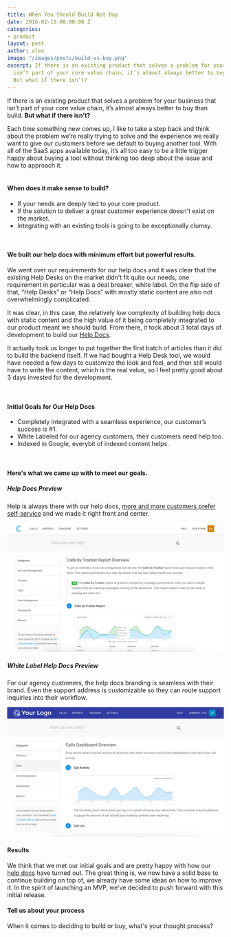 ```yaml
---
title: When You Should Build Not Buy
date: 2016-02-10 00:00:00 Z
categories:
- product
layout: post
author: alex
image: "/images/posts/build-vs-buy.png"
excerpt: If there is an existing product that solves a problem for your business that
  isn’t part of your core value chain, it’s almost always better to buy than build.
  But what if there isn’t?
---
```


If there is an existing product that solves a problem for your business that isn’t part of your core value chain, it’s almost always better to buy than build. **But what if there isn’t?**

Each time something new comes up, I like to take a step back and think about the problem we’re really trying to solve and the experience we really want to give our customers before we default to buying another tool. With all of the SaaS apps available today, it’s all too easy to be a little trigger happy about buying a tool without thinking too deep about the issue and how to approach it.  
<br>

#### When does it make sense to build?

* If your needs are deeply tied to your core product.
* If the solution to deliver a great customer experience doesn't exist on the market. 
* Integrating with an existing tools is going to be exceptionally clumsy.

<br>

#### We built our help docs with minimum effort but powerful results.

We went over our requirements for our help docs and it was clear that the existing Help Desks on the market didn’t fit quite our needs, one requirement in particular was a deal breaker, white label. On the flip side of that, “Help Desks” or “Help Docs” with mostly static content are also not overwhelmingly complicated. 

It was clear, in this case, the relatively low complexity of building help docs with static content and the high value of it being completely integrated to our product meant we should build. From there, it took about 3 total days of development to build our [Help Docs](https://app.calltracker.io/help/). 

It actually took us longer to put together the first batch of articles than it did to build the backend itself. If we had bought a Help Desk tool, we would have needed a few days to customize the look and feel, and then still would have to write the content, which is the real value, so I feel pretty good about 3 days invested for the development.

<br>

#### Initial Goals for Our Help Docs

* Completely integrated with a seamless experience, our customer’s success is #1.
* White Labeled for our agency customers, their customers need help too.
* Indexed in Google, everybit of indexed content helps.

<br>

#### Here's what we came up with to meet our goals.

##### Help Docs Preview
Help is always there with our help docs, [more and more customers prefer self-service](https://www.zendesk.com/resources/searching-for-self-service/) and we made it right front and center.
<div class="text-center">
<a href="https://app.calltracker.io/help/"><img src="/images/posts/call-tracker-help-docs.jpg" class="blog-content-img" alt="call tracker help docs" /></a>
</div>

##### White Label Help Docs Preview
For our agency customers, the help docs branding is seamless with their brand. Even the support address is customizable so they can route support inquiries into their workflow.
<div class="text-center">
<a href="https://app.calltracker.io/help/"><img src="/images/posts/call-tracker-help-docs-white-label.jpg" class="blog-content-img" alt="call tracker help docs white label" /></a>
</div>

#### Results

We think that we met our initial goals and are pretty happy with how our [help docs](https://app.calltracker.io/help/) have turned out. The great thing is, we now have a solid base to continue building on top of, we already have some ideas on how to improve it. In the spirit of launching an MVP, we’ve decided to push forward with this initial release. 


#### Tell us about your process

When it comes to deciding to build or buy, what's your thought process?

